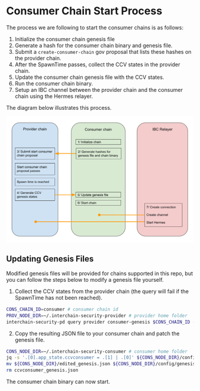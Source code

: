 # Consumer Chain Start Process

The process we are following to start the consumer chains is as follows:
1. Initialize the consumer chain genesis file
2. Generate a hash for the consumer chain binary and genesis file.
3. Submit a `create-consumer-chain` gov proposal that lists these hashes on the provider chain.
4. After the SpawnTime passes, collect the CCV states in the provider chain.
5. Update the consumer chain genesis file with the CCV states.
6. Run the consumer chain binary.
7. Setup an IBC channel between the provider chain and the consumer chain using the Hermes relayer.

The diagram below illustrates this process.

![Consumer chain start process](../images/consumer-start-process.svg)


## Updating Genesis Files

Modified genesis files will be provided for chains supported in this repo, but you can follow the steps below to modify a genesis file yourself.

1. Collect the CCV states from the provider chain (the query will fail if the SpawnTime has not been reached).
```bash
CONS_CHAIN_ID=consumer # consumer chain id
PROV_NODE_DIR=~/.interchain-security-provider # provider home folder
interchain-security-pd query provider consumer-genesis $CONS_CHAIN_ID --home $PROV_NODE_DIR -o json > ccvconsumer_genesis.json
```

2. Copy the resulting JSON file to your consumer chain and patch the genesis file.
```bash
CONS_NODE_DIR=~/.interchain-security-consumer # consumer home folder
jq -s '.[0].app_state.ccvconsumer = .[1] | .[0]' ${CONS_NODE_DIR}/config/genesis.json ccvconsumer_genesis.json > ${CONS_NODE_DIR}/edited_genesis.json 
mv ${CONS_NODE_DIR}/edited_genesis.json ${CONS_NODE_DIR}/config/genesis.json
rm ccvconsumer_genesis.json
```

The consumer chain binary can now start.
